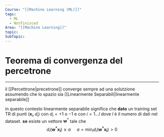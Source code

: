 ```yaml
---
Course: "[[Machine Learning (ML)]]"
tags:
  - ML
  - NotFinisced
Area: "[[Machine Learning]]"
topic: 
SubTopic: 
---
```

# Teorema di convergenza del percetrone
---
il [[Percettrone|precetrone]] converge sempre ad una solutzione assumendo che lo spazio sia [[Linearmente Separabili|linearmente separabile]] 

in questo contesto linearmente separabile significa che 
__dato__ un training set TR di punti $(\mathbf{x}_i,d_i)$ con $d_i =+1$  o $-1$ e con $i=1\dots l$ dove $l$ è il numero di dati nel dataset.
__se__ esiste un vettore $\mathbf{w}^*$ tale che $$d_i(\mathbf{w^*x_i}) \geq \alpha \ \ \ \ \ a=\min_i d_i(\mathbf{w^*x_i})>0$$


